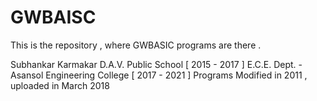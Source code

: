 # GWBAISC
This is the repository , where GWBASIC programs are there . 

Subhankar Karmakar 
D.A.V. Public School [ 2015 - 2017 ] 
E.C.E. Dept. - Asansol Engineering College [ 2017 - 2021 ] 
Programs Modified in 2011 , uploaded in March 2018
